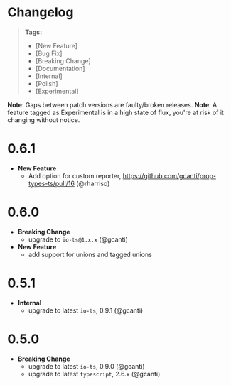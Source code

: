 # Changelog

> **Tags:**
>
> - [New Feature]
> - [Bug Fix]
> - [Breaking Change]
> - [Documentation]
> - [Internal]
> - [Polish]
> - [Experimental]

**Note**: Gaps between patch versions are faulty/broken releases. **Note**: A feature tagged as Experimental is in a
high state of flux, you're at risk of it changing without notice.

# 0.6.1

- **New Feature**
  - Add option for custom reporter, https://github.com/gcanti/prop-types-ts/pull/16 (@rharriso)

# 0.6.0

- **Breaking Change**
  - upgrade to `io-ts@1.x.x` (@gcanti)
- **New Feature**
  - add support for unions and tagged unions

# 0.5.1

- **Internal**
  - upgrade to latest `io-ts`, 0.9.1 (@gcanti)

# 0.5.0

- **Breaking Change**
  - upgrade to latest `io-ts`, 0.9.0 (@gcanti)
  - upgrade to latest `typescript`, 2.6.x (@gcanti)
